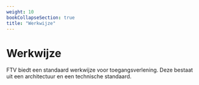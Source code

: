 ```yaml
---
weight: 10
bookCollapseSection: true
title: "Werkwijze"
---
```


# Werkwijze

FTV biedt een standaard werkwijze voor toegangsverlening. Deze bestaat uit een architectuur en een technische standaard.

